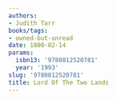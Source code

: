 ```yaml
---
authors:
- Judith Tarr
books/tags:
- owned-but-unread
date: 1800-02-14
params:
  isbn13: '9780812520781'
  year: '1993'
slug: '9780812520781'
title: Lord Of The Two Lands
---
```


<!--more-->